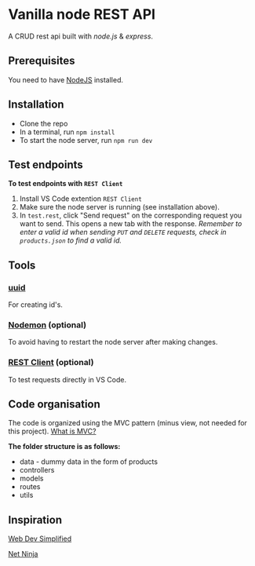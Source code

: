 # Vanilla node REST API

A CRUD rest api built with *node.js* & *express*.

## Prerequisites

You need to have [NodeJS](https://nodejs.org/en/) installed.

## Installation

- Clone the repo
- In a terminal, run `npm install`
- To start the node server, run `npm run dev`

## Test endpoints

**To test endpoints with `REST Client`**

1. Install VS Code extention `REST Client`
2. Make sure the node server is running (see installation above).
3. In `test.rest`, click "Send request" on the corresponding request you want to send. This opens a new tab with the response. *Remember to enter a valid id when sending `PUT` and `DELETE` requests, check in `products.json` to find a valid id.*

## Tools

### [uuid](https://www.npmjs.com/package/uuid)

For creating id's.

### [Nodemon](https://www.npmjs.com/package/nodemon) (optional)

To avoid having to restart the node server after making changes.

### [REST Client](https://www.npmjs.com/package/uuid) (optional)

To test requests directly in VS Code.

## Code organisation

The code is organized using the MVC pattern (minus view, not needed for this project). [What is MVC?](https://www.youtube.com/watch?v=DUg2SWWK18I&ab_channel=WebDevSimplified)

**The folder structure is as follows:**

- data - dummy data in the form of products
- controllers
- models
- routes
- utils

## Inspiration

[Web Dev Simplified](https://www.youtube.com/watch?v=fgTGADljAeg)

[Net Ninja](https://www.youtube.com/watch?v=zb3Qk8SG5Ms&list=PL4cUxeGkcC9jsz4LDYc6kv3ymONOKxwBU)